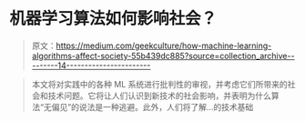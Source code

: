 # 机器学习算法如何影响社会？

> 原文：<https://medium.com/geekculture/how-machine-learning-algorithms-affect-society-55b439dc885?source=collection_archive---------14----------------------->

> 本文将对实践中的各种 ML 系统进行批判性的审视，并考虑它们所带来的社会和技术问题。它将让人们认识到新技术的社会影响，并表明为什么算法“无偏见”的说法是一种逃避。此外，人们将了解…的技术基础